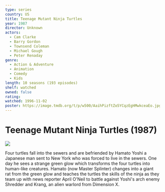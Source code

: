 ```yaml
---
type: series
country: US
title: Teenage Mutant Ninja Turtles
year: 1987
director: Unknown
actors:
  - Cam Clarke
  - Barry Gordon
  - Townsend Coleman
  - Michael Gough
  - Peter Renaday
genre:
  - Action & Adventure
  - Animation
  - Comedy
  - Kids
length: 10 seasons (193 episodes)
shelf: watched
owned: false
rating:
watched: 1996-11-02
poster: https://image.tmdb.org/t/p/w500/AaihPizftZo5YCqzEgHMwkceaEo.jpg
---
```


# Teenage Mutant Ninja Turtles (1987)

![](https://image.tmdb.org/t/p/w500/AaihPizftZo5YCqzEgHMwkceaEo.jpg)

Four turtles fall into the sewers and are befriended by Hamato Yoshi a Japanese man sent to New York who was forced to live in the sewers. One day he sees a strange green glow which transforms the four turtles into human-like creatures. Hamato (now Master Splinter) changes into a giant rat from the green glow and teaches the turtles the skills of the ninja as they team up with news reporter April O'Neil to battle against Yoshi's arch enemy Shredder and Krang, an alien warlord from Dimension X.